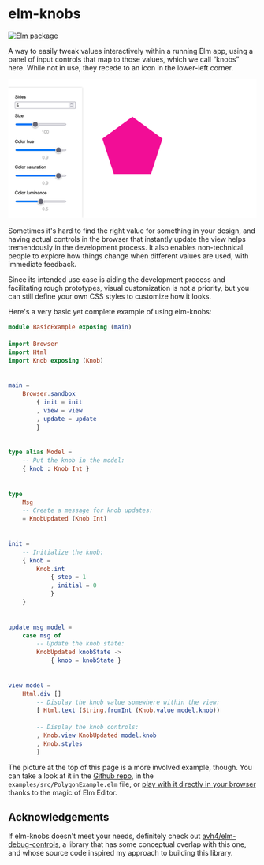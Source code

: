 # elm-knobs

[![Elm package](https://img.shields.io/elm-package/v/agj/elm-knobs?style=flat-square)](https://package.elm-lang.org/packages/agj/elm-knobs/latest)

A way to easily tweak values interactively within a running Elm app, using a panel of input controls that map to those values, which we call “knobs” here. While not in use, they recede to an icon in the lower-left corner.

![Example of elm-knobs in action](https://raw.githubusercontent.com/agj/elm-knobs/a2db03b305f2f2eeefd8a317ae43c6847692dab8/examples/polygon-example.png)

Sometimes it's hard to find the right value for something in your design,
and having actual controls in the browser that instantly update the view helps tremendously in the development process.
It also enables non-technical people to explore how things change when different values are used,
with immediate feedback.

Since its intended use case is aiding the development process and facilitating rough prototypes,
visual customization is not a priority,
but you can still define your own CSS styles to customize how it looks.

Here's a very basic yet complete example of using elm-knobs:

```elm
module BasicExample exposing (main)

import Browser
import Html
import Knob exposing (Knob)


main =
    Browser.sandbox
        { init = init
        , view = view
        , update = update
        }


type alias Model =
    -- Put the knob in the model:
    { knob : Knob Int }


type
    Msg
    -- Create a message for knob updates:
    = KnobUpdated (Knob Int)


init =
    -- Initialize the knob:
    { knob =
        Knob.int
            { step = 1
            , initial = 0
            }
    }


update msg model =
    case msg of
        -- Update the knob state:
        KnobUpdated knobState ->
            { knob = knobState }


view model =
    Html.div []
        -- Display the knob value somewhere within the view:
        [ Html.text (String.fromInt (Knob.value model.knob))

        -- Display the knob controls:
        , Knob.view KnobUpdated model.knob
        , Knob.styles
        ]
```

The picture at the top of this page is a more involved example, though.
You can take a look at it in the [Github repo][in-github], in the `examples/src/PolygonExample.elm` file,
or [play with it directly in your browser][in-elm-editor] thanks to the magic of Elm Editor.

[in-github]: https://github.com/agj/elm-knobs
[in-elm-editor]: https://elm-editor.com/?project-state=https://github.com/agj/elm-knobs

## Acknowledgements

If elm-knobs doesn't meet your needs, definitely check out [avh4/elm-debug-controls](https://package.elm-lang.org/packages/avh4/elm-debug-controls/latest/), a library that has some conceptual overlap with this one, and whose source code inspired my approach to building this library.
